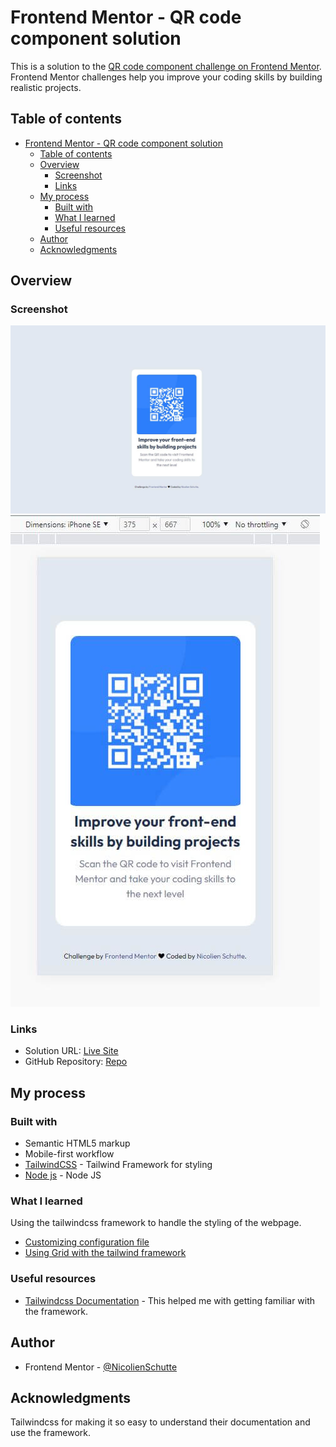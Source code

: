 # Frontend Mentor - QR code component solution

This is a solution to the [QR code component challenge on Frontend Mentor](https://www.frontendmentor.io/challenges/qr-code-component-iux_sIO_H). Frontend Mentor challenges help you improve your coding skills by building realistic projects. 

## Table of contents

- [Frontend Mentor - QR code component solution](#frontend-mentor---qr-code-component-solution)
  - [Table of contents](#table-of-contents)
  - [Overview](#overview)
    - [Screenshot](#screenshot)
    - [Links](#links)
  - [My process](#my-process)
    - [Built with](#built-with)
    - [What I learned](#what-i-learned)
    - [Useful resources](#useful-resources)
  - [Author](#author)
  - [Acknowledgments](#acknowledgments)


## Overview

### Screenshot
![Desktop Version](./desktop.JPG)
![Mobile Version](./mobile.JPG)


### Links

- Solution URL: [Live Site](https://6bed4e8c.fem-qr-code-component-8ie.pages.dev/)
- GitHub Repository: [Repo](https://github.com/NicolienSchutte/FrontEndChallenges/tree/main/src/challenges/fem_qr_code_component)


## My process

### Built with

- Semantic HTML5 markup
- Mobile-first workflow
- [TailwindCSS](https://reactjs.org/) - Tailwind Framework for styling
- [Node js](https://nodejs.org/en) - Node JS


### What I learned

Using the tailwindcss framework to handle the styling of the webpage.

- [Customizing configuration file](https://tailwindcss.com/docs/configuration)
- [Using Grid with the tailwind framework](https://tailwindcss.com/docs/grid-template-columns)


### Useful resources

- [Tailwindcss Documentation](https://tailwindcss.com/docs/installation) - This helped me with getting familiar with the framework.


## Author

- Frontend Mentor - [@NicolienSchutte](https://www.frontendmentor.io/profile/NicolienSchutte)


## Acknowledgments

Tailwindcss for making it so easy to understand their documentation and use the framework.
